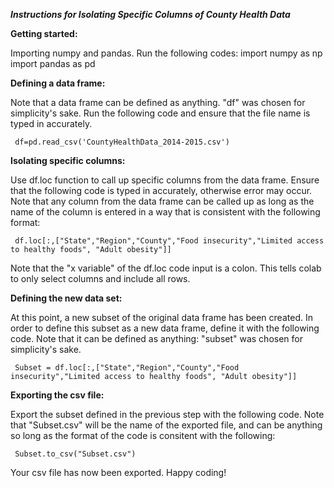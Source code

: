 ***Instructions for Isolating Specific Columns of County Health Data***

**Getting started:**

Importing numpy and pandas. Run the following codes:
     import numpy as np
     import pandas as pd

**Defining a data frame:**

 Note that a data frame can be defined as anything. "df" was chosen for simplicity's sake. Run the following code and ensure that the file name is typed in accurately.
 
     df=pd.read_csv('CountyHealthData_2014-2015.csv') 

 **Isolating specific columns:**

Use df.loc function to call up specific columns from the data frame. Ensure that the following code is typed in accurately, otherwise error may occur. Note that any column from the data frame can be called up as long as the name of the column is entered in a way that is consistent with the following format:

     df.loc[:,["State","Region","County","Food insecurity","Limited access to healthy foods", "Adult obesity"]]

Note that the "x variable" of the df.loc code input is a colon. This tells colab to only select columns and include all rows.

**Defining the new data set:**

At this point, a new subset of the original data frame has been created. In order to define this subset as a new data frame, define it with the following code. Note that it can be defined as anything: "subset" was chosen for simplicity's sake.

     Subset = df.loc[:,["State","Region","County","Food insecurity","Limited access to healthy foods", "Adult obesity"]]

**Exporting the csv file:**

Export the subset defined in the previous step with the following code. Note that "Subset.csv" will be the name of the exported file, and can be anything so long as the format of the code is consitent with the following:

     Subset.to_csv("Subset.csv")

Your csv file has now been exported. Happy coding! 





